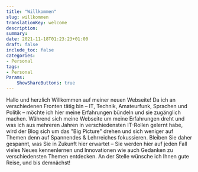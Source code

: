 ```yaml
---
title: "Willkommen"
slug: willkommen
translationKey: welcome
description:
summary: 
date: 2021-11-18T01:23:23+01:00
draft: false
include_toc: false
categories:
- Personal
tags:
- Personal
Params:
    ShowShareButtons: true
---
```


Hallo und herzlich Willkommen auf meiner neuen Webseite! Da ich an verschiedenen Fronten tätig bin – IT, Technik, Amateurfunk, Sprachen und Politik – möchte ich hier meine Erfahrungen bündeln und sie zugänglich machen. Während sich meine Webseite um meine Erfahrungen dreht und was ich aus mehreren Jahren in verschiedensten IT-Rollen gelernt habe, wird der Blog sich um das "Big Picture" drehen und sich weniger auf Themen denn auf Spannendes & Lehrreiches fokussieren. Bleiben Sie daher gespannt, was Sie in Zukunft hier erwartet – Sie werden hier auf jeden Fall vieles Neues kennenlernen und Innovationen wie auch Gedanken zu verschiedensten Themen entdecken. An der Stelle wünsche ich Ihnen gute Reise, und bis demnächst!
